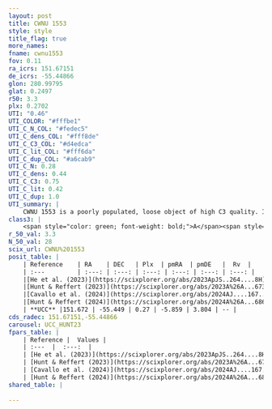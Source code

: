 ```yaml
---
layout: post
title: CWNU 1553
style: style
title_flag: true
more_names: 
fname: cwnu1553
fov: 0.11
ra_icrs: 151.67151
de_icrs: -55.44866
glon: 280.99795
glat: 0.2497
r50: 3.3
plx: 0.2702
UTI: "0.46"
UTI_COLOR: "#fffbe1"
UTI_C_N_COL: "#fedec5"
UTI_C_dens_COL: "#fff8de"
UTI_C_C3_COL: "#d4edca"
UTI_C_lit_COL: "#fff6da"
UTI_C_dup_COL: "#a6cab9"
UTI_C_N: 0.28
UTI_C_dens: 0.44
UTI_C_C3: 0.75
UTI_C_lit: 0.42
UTI_C_dup: 1.0
UTI_summary: |
    CWNU 1553 is a poorly populated, loose object of high C3 quality. It was recently reported in the literature.
class3: |
    <span style="color: green; font-weight: bold;">A</span><span style="color: #FFC300; font-weight: bold;">B</span>
r_50_val: 3.3
N_50_val: 28
scix_url: CWNU%201553
posit_table: |
    | Reference    | RA    | DEC   | Plx  | pmRA  | pmDE   |  Rv  |
    | :---         | :---: | :---: | :---: | :---: | :---: | :---: |
    |[He et al. (2023)](https://scixplorer.org/abs/2023ApJS..264....8H) | 151.669 | -55.445 | 0.27 | -5.911 | 3.799 | -- |
    |[Hunt & Reffert (2023)](https://scixplorer.org/abs/2023A%26A...673A.114H) | 151.665 | -55.439 | 0.255 | -5.851 | 3.808 | -- |
    |[Cavallo et al. (2024)](https://scixplorer.org/abs/2024AJ....167...12C) | 151.706 | -55.441 | 0.258 | -- | -- | -- |
    |[Hunt & Reffert (2024)](https://scixplorer.org/abs/2024A%26A...686A..42H) | 151.665 | -55.439 | 0.255 | -5.851 | 3.808 | -- |
    | **UCC** |151.672 | -55.449 | 0.27 | -5.859 | 3.804 | -- | 
cds_radec: 151.67151,-55.44866
carousel: UCC_HUNT23
fpars_table: |
    | Reference |  Values |
    | :---  |  :---:  |
    | [He et al. (2023)](https://scixplorer.org/abs/2023ApJS..264....8H) | `A0=4.15, m-M=12.55, logAge=6.85` |
    | [Hunt & Reffert (2023)](https://scixplorer.org/abs/2023A%26A...673A.114H) | `AV50=3.898, diffAV50=2.118, MOD50=12.605, logAge50=7.302` |
    | [Cavallo et al. (2024)](https://scixplorer.org/abs/2024AJ....167...12C) | `AV50=3.58, dMod50=12.62, logAge50=7.57, [Fe/H]50=0.55` |
    | [Hunt & Reffert (2024)](https://scixplorer.org/abs/2024A%26A...686A..42H) | `MassJ=430.862` |
shared_table: |
    
---
```

